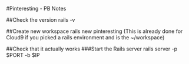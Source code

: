 #Pinteresting - PB Notes

##Check the version
rails -v


##Create new workspace
rails new pinteresting
(This is already done for Cloud9 if you picked a rails environment and is the ~/workspace)


##Check that it actually works
###Start the Rails server
rails server -p $PORT -b $IP


